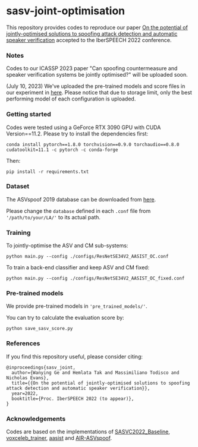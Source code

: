 # sasv-joint-optimisation 

This repository provides codes to reproduce our paper [On the potential of jointly-optimised solutions to spoofing attack detection and automatic speaker verification](https://arxiv.org/pdf/2209.00506.pdf) accepted to the IberSPEECH 2022 conference.

### Notes

Codes to our ICASSP 2023 paper "Can spoofing countermeasure and speaker verification systems be jointly optimised?" will be uploaded soon.

(July 10, 2023) We've uploaded the pre-trained models and score files in our experiment in [here](https://nextcloud.eurecom.fr/s/84zF6XEDsXFjWGo). Please notice that due to storage limit, only the best performing model of each configuration is uploaded.

### Getting started
Codes were tested using a GeForce RTX 3090 GPU with CUDA Version==11.2. Please try to install the dependencies first:
```
conda install pytorch==1.8.0 torchvision==0.9.0 torchaudio==0.8.0 cudatoolkit=11.1 -c pytorch -c conda-forge

```
Then:
```
pip install -r requirements.txt
```
### Dataset
The ASVspoof 2019 database can be downloaded from [here](https://datashare.ed.ac.uk/handle/10283/3336).

Please change the `database` defined in each `.conf` file from `'/path/to/your/LA/'` to its actual path.

### Training 
To jointly-optimise the ASV and CM sub-systems:
```
python main.py --config ./configs/ResNetSE34V2_AASIST_OC.conf
```
To train a back-end classifier and keep ASV and CM fixed:
```
python main.py --config ./configs/ResNetSE34V2_AASIST_OC_fixed.conf
```

### Pre-trained models
We provide pre-trained models in `'pre_trained_models/'`.

You can try to calculate the evaluation score by:
```
python save_sasv_score.py
```

### References
If you find this repository useful, please consider citing:
```
@inproceedings{sasv_joint,
  author={Wanying Ge and Hemlata Tak and Massimiliano Todisco and Nicholas Evans},
  title={{On the potential of jointly-optimised solutions to spoofing attack detection and automatic speaker verification}},
  year=2022,
  booktitle={Proc. IberSPEECH 2022 (to appear)},
}
```


### Acknowledgements
Codes are based on the implementations of [SASVC2022_Baseline](https://github.com/sasv-challenge/SASVC2022_Baseline), [voxceleb_trainer](https://github.com/clovaai/voxceleb_trainer), [aasist](https://github.com/clovaai/aasist) and [AIR-ASVspoof](https://github.com/yzyouzhang/AIR-ASVspoof).
